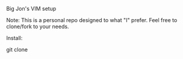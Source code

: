 Big Jon's VIM setup

Note: This is a personal repo designed to what "I" prefer. Feel free to clone/fork to your needs.

Install:

git clone 
